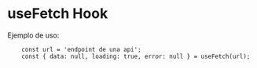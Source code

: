 # useFetch Hook


Ejemplo de uso:
```
    const url = 'endpoint de una api';
    const { data: null, loading: true, error: null } = useFetch(url);
```
